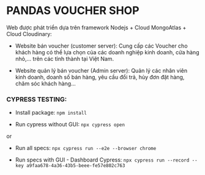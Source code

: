 # PANDAS VOUCHER SHOP

Web được phát triển dựa trên framework Nodejs + Cloud MongoAtlas + Cloud Cloudinary:

- Website bán voucher (customer server): Cung cấp các Voucher cho khách hàng có thể lựa chọn của các doanh nghiệp kinh doanh, cửa hàng nhỏ,... trên các tỉnh thành tại Việt Nam.

- Website quản lý bán voucher (Admin server): Quản lý các nhân viên kinh doanh, doanh số bán hàng, yêu cầu đổi trả, hủy đơn đặt hàng, chăm sóc khách hàng...


### CYPRESS TESTING:

- Install package:
  `npm install`

- Run cypress without GUI:
  `npx cypress open`

or

- Run all specs:
  `npx cypress run --e2e --browser chrome`

- Run specs with GUI - Dashboard Cypress:
  `npx cypress run --record --key a9faa678-4a36-43b5-beee-fe57e802c763`